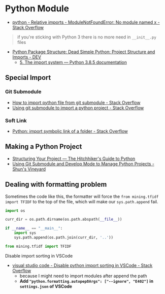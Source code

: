 # Python Module

* [python - Relative imports - ModuleNotFoundError: No module named x - Stack Overflow](https://stackoverflow.com/questions/43728431/relative-imports-modulenotfounderror-no-module-named-x)

> if you're sticking with Python 3 there is no more need in `__init__.py` files

* [Python Package Structure: Dead Simple Python: Project Structure and Imports - DEV](https://dev.to/codemouse92/dead-simple-python-project-structure-and-imports-38c6#:~:text=Organize%20your%20modules%20into%20packages,root%20of%20your%20project's%20repository.)
  * [5. The import system — Python 3.8.5 documentation](https://docs.python.org/3/reference/import.html)

## Special Import

### Git Submodule

* [How to import python file from git submodule - Stack Overflow](https://stackoverflow.com/questions/29746958/how-to-import-python-file-from-git-submodule)
* [Using git submodule to import a python project - Stack Overflow](https://stackoverflow.com/questions/15668804/using-git-submodule-to-import-a-python-project/15676423)

### Soft Link

* [Python: import symbolic link of a folder - Stack Overflow](https://stackoverflow.com/questions/8749108/python-import-symbolic-link-of-a-folder)

## Making a Python Project

* [Structuring Your Project — The Hitchhiker's Guide to Python](https://docs.python-guide.org/writing/structure/)
* [Using Git Submodule and Develop Mode to Manage Python Projects - Shun's Vineyard](https://shunsvineyard.info/2019/12/23/using-git-submodule-and-develop-mode-to-manage-python-projects/)

## Dealing with formatting problem

Sometimes the code like this, the formatter will force the `from mining.tfidf import TFIDF` to the top of the file, which will make our `sys.path.append` fail.

```py
import os

curr_dir = os.path.dirname(os.path.abspath(__file__))

if __name__ == "__main__":
    import sys
    sys.path.append(os.path.join(curr_dir, '..'))

from mining.tfidf import TFIDF
```

Disable import sorting in VSCode

* [visual studio code - Disable python import sorting in VSCode - Stack Overflow](https://stackoverflow.com/questions/54015604/disable-python-import-sorting-in-vscode/54016555)
  * because I might need to import modules after append the path
  * **Add `"python.formatting.autopep8Args": ["--ignore", "E402"]` in `settings.json` of VSCode**
